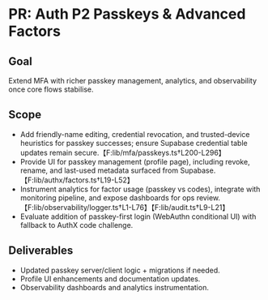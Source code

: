 # PR: Auth P2 Passkeys & Advanced Factors

## Goal
Extend MFA with richer passkey management, analytics, and observability once core flows stabilise.

## Scope
- Add friendly-name editing, credential revocation, and trusted-device heuristics for passkey successes; ensure Supabase credential table updates remain secure.【F:lib/mfa/passkeys.ts†L200-L296】
- Provide UI for passkey management (profile page), including revoke, rename, and last-used metadata surfaced from Supabase.【F:lib/authx/factors.ts†L19-L52】
- Instrument analytics for factor usage (passkey vs codes), integrate with monitoring pipeline, and expose dashboards for ops review.【F:lib/observability/logger.ts†L1-L76】【F:lib/audit.ts†L9-L21】
- Evaluate addition of passkey-first login (WebAuthn conditional UI) with fallback to AuthX code challenge.

## Deliverables
- Updated passkey server/client logic + migrations if needed.
- Profile UI enhancements and documentation updates.
- Observability dashboards and analytics instrumentation.
